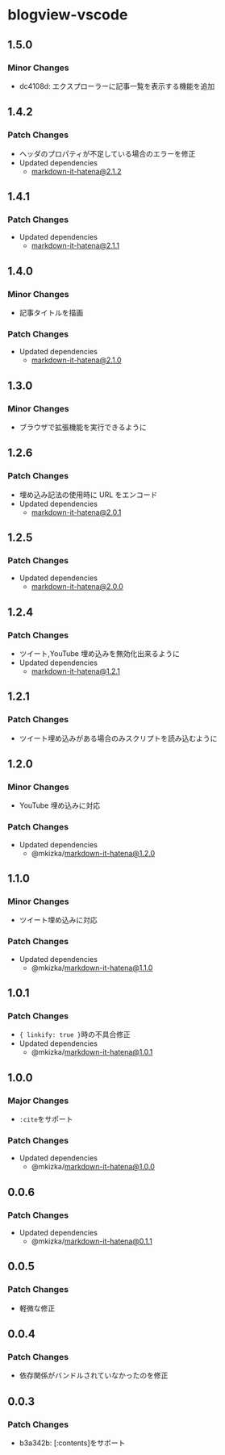 # blogview-vscode

## 1.5.0

### Minor Changes

- dc4108d: エクスプローラーに記事一覧を表示する機能を追加

## 1.4.2

### Patch Changes

- ヘッダのプロパティが不足している場合のエラーを修正
- Updated dependencies
  - markdown-it-hatena@2.1.2

## 1.4.1

### Patch Changes

- Updated dependencies
  - markdown-it-hatena@2.1.1

## 1.4.0

### Minor Changes

- 記事タイトルを描画

### Patch Changes

- Updated dependencies
  - markdown-it-hatena@2.1.0

## 1.3.0

### Minor Changes

- ブラウザで拡張機能を実行できるように

## 1.2.6

### Patch Changes

- 埋め込み記法の使用時に URL をエンコード
- Updated dependencies
  - markdown-it-hatena@2.0.1

## 1.2.5

### Patch Changes

- Updated dependencies
  - markdown-it-hatena@2.0.0

## 1.2.4

### Patch Changes

- ツイート,YouTube 埋め込みを無効化出来るように
- Updated dependencies
  - markdown-it-hatena@1.2.1

## 1.2.1

### Patch Changes

- ツイート埋め込みがある場合のみスクリプトを読み込むように

## 1.2.0

### Minor Changes

- YouTube 埋め込みに対応

### Patch Changes

- Updated dependencies
  - @mkizka/markdown-it-hatena@1.2.0

## 1.1.0

### Minor Changes

- ツイート埋め込みに対応

### Patch Changes

- Updated dependencies
  - @mkizka/markdown-it-hatena@1.1.0

## 1.0.1

### Patch Changes

- `{ linkify: true }`時の不具合修正
- Updated dependencies
  - @mkizka/markdown-it-hatena@1.0.1

## 1.0.0

### Major Changes

- `:cite`をサポート

### Patch Changes

- Updated dependencies
  - @mkizka/markdown-it-hatena@1.0.0

## 0.0.6

### Patch Changes

- Updated dependencies
  - @mkizka/markdown-it-hatena@0.1.1

## 0.0.5

### Patch Changes

- 軽微な修正

## 0.0.4

### Patch Changes

- 依存関係がバンドルされていなかったのを修正

## 0.0.3

### Patch Changes

- b3a342b: [:contents]をサポート
